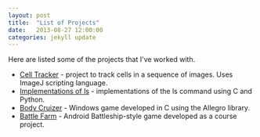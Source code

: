 ```yaml
---
layout: post
title:  "List of Projects"
date:   2013-08-27 12:00:00
categories: jekyll update
---
```


Here are listed some of the projects that I've worked with.

* [Cell Tracker](https://github.com/thalesmello/cell-tracker) - project to track cells in a sequence of images. Uses ImageJ scripting language.
* [Implementations of ls](https://github.com/thalesmello/ls-command) - implementations of the ls command using C and Python.
* [Body Cruizer](https://github.com/thalesmello/body-cruizer) - Windows game developed in C using the Allegro library.
* [Battle Farm](https://code.google.com/p/battlefarm/) - Android Battleship-style game developed as a course project.
